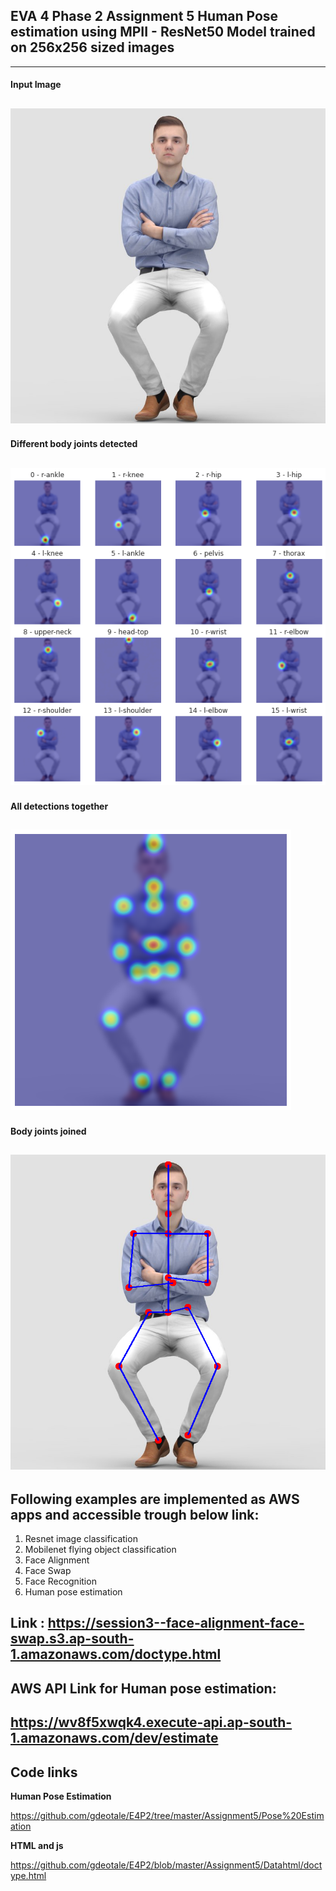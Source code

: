 ## EVA 4 Phase 2 Assignment 5 Human Pose estimation using MPII - ResNet50 Model trained on 256x256 sized images
------------------------------------------------------------------------------------------------------------

#### Input Image

![](https://github.com/gdeotale/E4P2/blob/master/Assignment5/ReadmeImages/inputImage.jpg)
------------------------------------------------------------------------------------------------------------

#### Different body joints detected

![](https://github.com/gdeotale/E4P2/blob/master/Assignment5/ReadmeImages/seperateBodyParts.jpg)
------------------------------------------------------------------------------------------------------------

#### All detections together

![](https://github.com/gdeotale/E4P2/blob/master/Assignment5/ReadmeImages/allBodyPartsTogether.jpg)
------------------------------------------------------------------------------------------------------------

#### Body joints joined

![](https://github.com/gdeotale/E4P2/blob/master/Assignment5/ReadmeImages/bodyPartsJoinedByLines.jpg)
------------------------------------------------------------------------------------------------------------

## Following examples are implemented as AWS apps and accessible trough below link:
1. Resnet image classification
2. Mobilenet flying object classification
3. Face Alignment
4. Face Swap
5. Face Recognition
6. Human pose estimation

Link : https://session3--face-alignment-face-swap.s3.ap-south-1.amazonaws.com/doctype.html
------------------------------------------------------------------------------------------------------------

## AWS API Link for Human pose estimation:

https://wv8f5xwqk4.execute-api.ap-south-1.amazonaws.com/dev/estimate
-----------------------------------------------------------------------------------------------------------------------------
## Code links
**Human Pose Estimation**

https://github.com/gdeotale/E4P2/tree/master/Assignment5/Pose%20Estimation

**HTML and js**

https://github.com/gdeotale/E4P2/blob/master/Assignment5/Datahtml/doctype.html
